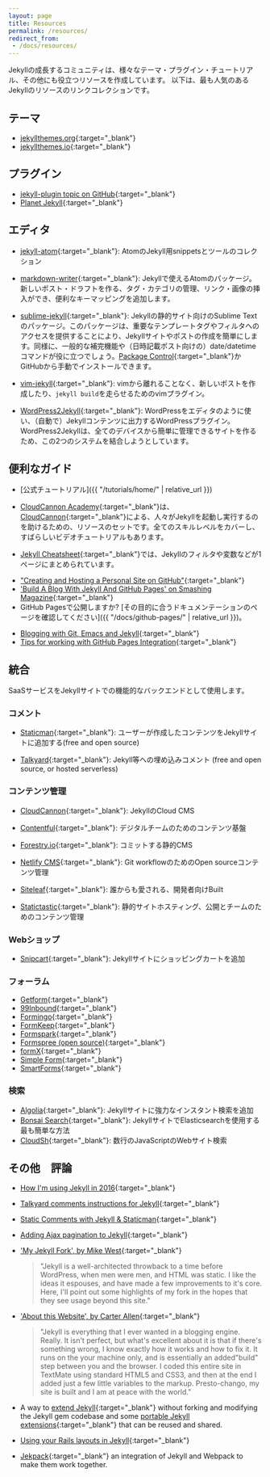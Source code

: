 ```yaml
---
layout: page
title: Resources
permalink: /resources/
redirect_from:
 - /docs/resources/
---
```

Jekyllの成長するコミュニティは、様々なテーマ・プラグイン・チュートリアル、その他にも役立つリソースを作成しています。
以下は、最も人気のあるJekyllのリソースのリンクコレクションです。
<!-- Jekyll's growing community produces wide variety of themes, plugins, tutorials
and other resources that can be helpful. Below is a collection of links to
some of the most popular Jekyll resources. -->

## テーマ
<!-- ## Themes -->
- [jekyllthemes.org](http://jekyllthemes.org/){:target="_blank"}
- [jekyllthemes.io](https://jekyllthemes.io/){:target="_blank"}

## プラグイン
<!-- ## Plugins -->
- [jekyll-plugin topic on GitHub](https://github.com/topics/jekyll-plugin){:target="_blank"}
- [Planet Jekyll](https://github.com/planetjekyll/awesome-jekyll-plugins){:target="_blank"}

## エディタ
<!-- ## Editors -->

- [jekyll-atom](https://atom.io/packages/jekyll){:target="_blank"}: AtomのJekyll用snippetsとツールのコレクション
<!-- - [jekyll-atom](https://atom.io/packages/jekyll): A collection of snippets and tools for Jekyll in Atom -->
- [markdown-writer](https://atom.io/packages/markdown-writer){:target="_blank"}: Jekyllで使えるAtomのパッケージ。新しいポスト・ドラフトを作る、タグ・カテゴリの管理、リンク・画像の挿入ができ、便利なキーマッピングを追加します。
<!-- - [markdown-writer](https://atom.io/packages/markdown-writer)： An Atom package for Jekyll. It can create new posts/drafts, manage tags/categories, insert link/images and add many useful key mappings. -->
- [sublime-jekyll](https://github.com/23maverick23/sublime-jekyll){:target="_blank"}: Jekyllの静的サイト向けのSublime Textのパッケージ。このパッケージは、重要なテンプレートタグやフィルタへのアクセスを提供することにより、Jekyllサイトやポストの作成を簡単にします。同様に、一般的な補完機能や（日時記載ポスト向けの）date/datetimeコマンドが役に立つでしょう。[Package Control](https://packagecontrol.io/packages/Jekyll){:target="_blank"}かGitHubから手動でインストールできます。
<!-- - [sublime-jekyll](https://github.com/23maverick23/sublime-jekyll): A Sublime Text package for Jekyll static sites. This package should help creating Jekyll sites and posts easier by providing access to key template tags and filters, as well as common completions and a current date/datetime command (for dating posts). You can install this package manually via GitHub, or via [Package Control](https://packagecontrol.io/packages/Jekyll). -->
- [vim-jekyll](https://github.com/parkr/vim-jekyll){:target="_blank"}: vimから離れることなく、新しいポストを作成したり、`jekyll build`を走らせるためのvimプラグイン。
<!-- - [vim-jekyll](https://github.com/parkr/vim-jekyll): A vim plugin to generate new posts and run `jekyll build` all without leaving vim. -->
- [WordPress2Jekyll](https://wordpress.org/plugins/wp2jekyll/){:target="_blank"}: WordPressをエディタのように使い、（自動で）Jekyllコンテンツに出力するWordPressプラグイン。WordPress2Jekyllは、全てのデバイスから簡単に管理できるサイトを作るため、この2つのシステムを結合しようとしています。
<!-- - [WordPress2Jekyll](https://wordpress.org/plugins/wp2jekyll/): A WordPress plugin that allows you to use WordPress as your editor and (automatically) export content in to Jekyll. WordPress2Jekyll attempts to marry these two systems together in order to make a site that can be easily managed from all devices. -->

## 便利なガイド
<!-- ## Useful Guides -->

- [公式チュートリアル]({{ "/tutorials/home/" | relative_url }})
<!-- - [Official tutorials](/tutorials/home/) -->
- [CloudCannon Academy](https://learn.cloudcannon.com/){:target="_blank"}は、[CloudCannon](https://cloudcannon.com/){:target="_blank"}による、人々がJekyllを起動し実行するのを助けるための、リソースのセットです。全てのスキルレベルをカバーし、すばらしいビデオチュートリアルもあります。
<!-- - [CloudCannon Academy](https://learn.cloudcannon.com/) is a set of resources created by [CloudCannon](https://cloudcannon.com/) to help folks get up and running with Jekyll. They cover all skill levels, and even include some great video tutorials. -->
- [Jekyll Cheatsheet](https://learn.cloudcannon.com/jekyll-cheat-sheet/){:target="_blank"}では、Jekyllのフィルタや変数などが1ページにまとめられています。
<!-- - [Jekyll Cheatsheet](https://learn.cloudcannon.com/jekyll-cheat-sheet/) is a single-page resource for Jekyll filters, variables, and the like. -->
- ["Creating and Hosting a Personal Site on GitHub"](http://jmcglone.com/guides/github-pages/){:target="_blank"}
- ['Build A Blog With Jekyll And GitHub Pages' on Smashing Magazine](https://www.smashingmagazine.com/2014/08/01/build-blog-jekyll-github-pages/){:target="_blank"}
- GitHub Pagesで公開しますか? [その目的に合うドキュメンテーションのページを確認してください]({{ "/docs/github-pages/" | relative_url }})。
<!-- - Publishing to GitHub Pages? [Check out our documentation page for just that purpose](/docs/github-pages/). -->
- [Blogging with Git, Emacs and Jekyll](https://metajack.im/2009/01/23/blogging-with-git-emacs-and-jekyll/){:target="_blank"}
- [Tips for working with GitHub Pages Integration](https://gist.github.com/jedschneider/2890453){:target="_blank"}

## 統合
<!-- ## Integrations -->

SaaSサービスをJekyllサイトでの機能的なバックエンドとして使用します。
<!-- Use a SaaS service as a backend for functionality on your Jekyll site -->

### コメント
<!-- ### Comments -->
  - [Staticman](https://staticman.net){:target="_blank"}: ユーザーが作成したコンテンツをJekyllサイトに追加する(free and open source)
  <!-- - [Staticman](https://staticman.net): Add user-generated content to a Jekyll site (free and open source) -->
  - [Talkyard](https://www.talkyard.io/blog-comments){:target="_blank"}: Jekyll等への埋め込みコメント (free and open source, or hosted serverless)
  <!-- - [Talkyard](https://www.talkyard.io/blog-comments): Embedded comments for Jekyll and others (free and open source, or hosted serverless) -->

### コンテンツ管理
<!-- ### Content Management -->
  - [CloudCannon](https://cloudcannon.com/){:target="_blank"}: JekyllのCloud CMS
  <!-- - [CloudCannon](https://cloudcannon.com/): The Cloud CMS for Jekyll -->
  - [Contentful](https://github.com/contentful/jekyll-contentful-data-import){:target="_blank"}: デジタルチームのためのコンテンツ基盤
  <!-- - [Contentful](https://github.com/contentful/jekyll-contentful-data-import) Content infrastructure for digital teams -->
  - [Forestry.io](https://forestry.io/){:target="_blank"}: コミットする静的CMS
  <!-- - [Forestry.io](https://forestry.io/): A static CMS that commits -->
  - [Netlify CMS](https://www.netlifycms.org/){:target="_blank"}: Git workflowのためのOpen sourceコンテンツ管理
  <!-- - [Netlify CMS](https://www.netlifycms.org/): Open source content management for your Git workflow -->
  - [Siteleaf](https://www.siteleaf.com/){:target="_blank"}: 誰からも愛される、開発者向けBuilt
  <!-- - [Siteleaf](https://www.siteleaf.com/): Built for developers, Loved by everyone -->
  - [Statictastic](https://www.statictastic.com/){:target="_blank"}: 静的サイトホスティング、公開とチームのためのコンテンツ管理
  <!-- - [Statictastic](https://www.statictastic.com/): Static site hosting, publishing and content management for teams -->

### Webショップ
<!-- ### E-commerce -->
  - [Snipcart](https://snipcart.com/blog/static-site-e-commerce-part-2-integrating-snipcart-with-jekyll){:target="_blank"}: Jekyllサイトにショッピングカートを追加
  <!-- - [Snipcart](https://snipcart.com/blog/static-site-e-commerce-part-2-integrating-snipcart-with-jekyll): Add a shopping cart to a Jekyll site -->

### フォーラム
<!-- ### Forms -->
  - [Getform](https://getform.io){:target="_blank"}
  - [99Inbound](https://www.99inbound.com){:target="_blank"}
  - [Formingo](https://www.formingo.co/guides/jekyll?utm_source=github&utm_medium=jekyll-docs&utm_campaign=Jekyll%20Documentation){:target="_blank"}
  - [FormKeep](https://formkeep.com/guides/contact-form-jekyll?utm_source=github&utm_medium=jekyll-docs&utm_campaign=contact-form-jekyll){:target="_blank"}
  - [Formspark](https://formspark.io/){:target="_blank"}
  - [Formspree (open source)](https://formspree.io/){:target="_blank"}
  - [formX](https://formx.stream){:target="_blank"}
  - [Simple Form](https://getsimpleform.com/){:target="_blank"}
  - [SmartForms](https://smartforms.dev/){:target="_blank"}

### 検索
<!-- ### Search -->
  - [Algolia](https://blog.algolia.com/instant-search-blog-documentation-jekyll-plugin/){:target="_blank"}: Jekyllサイトに強力なインスタント検索を追加
  - [Bonsai Search](https://docs.bonsai.io/article/217-jekyll){:target="_blank"}: JekyllサイトでElasticsearchを使用する最も簡単な方法
  - [CloudSh](https://cloudsh.com/generators/How-to-setup-search-on-Jekyll/){:target="_blank"}: 数行のJavaScriptのWebサイト検索

  <!-- - [Algolia](https://blog.algolia.com/instant-search-blog-documentation-jekyll-plugin/): Add a powerful instant search to your Jekyll site
  - [Bonsai Search](https://docs.bonsai.io/article/217-jekyll): The easiest way to use Elasticsearch for your Jekyll site
  - [CloudSh](https://cloudsh.com/generators/How-to-setup-search-on-Jekyll/): Website search with a few lines of JavaScript -->

## その他　評論
<!-- ## Other commentary -->

- [How I'm using Jekyll in 2016](https://mademistakes.com/articles/using-jekyll-2016/){:target="_blank"}
- [Talkyard comments instructions for Jekyll](https://jekyll-demo.talkyard.io/2018/01/09/installation-instructions.html){:target="_blank"}
- [Static Comments with Jekyll & Staticman](https://mademistakes.com/articles/improving-jekyll-static-comments/){:target="_blank"}
- [Adding Ajax pagination to Jekyll](https://eduardoboucas.com/blog/2014/11/05/adding-ajax-pagination-to-jekyll.html){:target="_blank"}
- ['My Jekyll Fork', by Mike West](https://mikewest.org/2009/11/my-jekyll-fork){:target="_blank"}

  > "Jekyll is a well-architected throwback to a time before WordPress, when men were men, and HTML was static. I like the ideas it espouses, and have made a few improvements to it's core. Here, I'll point out some highlights of my fork in the hopes that they see usage beyond this site."

- ['About this Website', by Carter Allen](http://cartera.me/2010/08/12/about-this-website/){:target="_blank"}

  > "Jekyll is everything that I ever wanted in a blogging engine. Really. It isn't perfect, but what's excellent about it is that if there's something wrong, I know exactly how it works and how to fix it. It runs on the your machine only, and is essentially an added"build" step between you and the browser. I coded this entire site in TextMate using standard HTML5 and CSS3, and then at the end I added just a few little variables to the markup. Presto-chango, my site is built and I am at peace with the world."

- A way to [extend Jekyll](https://github.com/rfelix/jekyll_ext){:target="_blank"} without forking and modifying the Jekyll gem codebase and some [portable Jekyll extensions](https://github.com/rfelix/jekyll_ext/wiki/Extensions){:target="_blank"} that can be reused and shared.
- [Using your Rails layouts in Jekyll](http://numbers.brighterplanet.com/2010/08/09/sharing-rails-views-with-jekyll){:target="_blank"}
- [Jekpack](https://github.com/yfxie/jekpack/){:target="_blank"} an integration of Jekyll and Webpack to make them work together.
